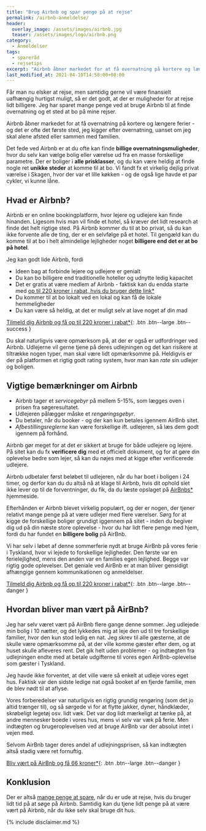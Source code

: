 ```yaml
---
title: "Brug Airbnb og spar penge på at rejse"
permalink: /airbnb-anmeldelse/
header:
  overlay_image: /assets/images/airbnb.jpg
  teaser: /assets/images/logo/airbnb.png
category:
  - Anmeldelser
tags:
  - spareråd
  - rejsetips
excerpt: "Airbnb åbner markedet for at få overnatning på kortere og længere ferier - og det er ofte det første sted, jeg kigger efter overnatning, uanset om jeg skal alene afsted eller sammen med familien"
last_modified_at: 2021-04-10T14:50:00+08:00
---
```


Får man nu elsker at rejse, men samtidig gerne vil være finansielt uafhængig hurtigst muligt, så er det godt, at der er muligheder for at rejse lidt billigere. Jeg har sparet mange penge ved at bruge Airbnb til at finde overnatning og et sted at bo på mine rejser.

Airbnb åbner markedet for at få overnatning på kortere og længere ferier - og det er ofte det første sted, jeg kigger efter overnatning, uanset om jeg skal alene afsted eller sammen med familien.

Det fede ved Airbnb er at du ofte kan finde **billige overnatningsmuligheder**, hvor du selv kan vælge bolig eller værelse ud fra en masse forskellige parametre. Der er boliger i **alle prisklasser**, og du kan være heldig at finde nogle ret **unikke steder** at komme til at bo. Vi fandt fx et virkelig dejlig privat værelse i Skagen, hvor der var et lille køkken - og de også lige havde et par cykler, vi kunne låne.

## Hvad er Airbnb?

Airbnb er en online bookingplatform, hvor lejere og udlejere kan finde hinanden. Ligesom hvis man vil finde et hotel, så kræver det lidt research at finde det helt rigtige sted. På Airbnb kommer du til at bo privat, så du kan ikke forvente alle de ting, der er en selvfølge på et hotel. Til gengæld kan du komme til at bo i helt almindelige lejligheder noget **billigere end det er at bo på hotel**.

Jeg kan godt lide Airbnb, fordi

- Ideen bag at forbinde lejere og udlejere er genialt
- Du kan bo billigere end traditionelle hoteller og udnytte ledig kapacitet
- Det er gratis at være medlem af Airbnb - faktisk kan du endda starte med 
[op til 220 kroner i rabat, hvis du bruger dette link\*](/go/airbnb/)
- Du kommer til at bo lokalt ved en lokal og kan få de lokale hemmeligheder
- Du kan være så heldig, at det er muligt selv at lave noget af din mad

[Tilmeld dig Airbnb og få op til 220 kroner i rabat\*](/go/airbnb/){: .btn .btn--large .btn--success }

Du skal naturligvis være opmærksom på, at der er også er udfordringer ved Airbnb. Udlejerne vil gerne tjene på deres udlejningen og det kan risikere at tiltrække nogen typer, man skal være lidt opmærksomme på. Heldigvis er der på platformen et rigtig godt rating system, hvor man kan _rate_ sin udlejer og boligen.

## Vigtige bemærkninger om Airbnb

- Airbnb tager et _servicegebyr_ på mellem 5-15%, som lægges oven i prisen fra søgeresultatet.
- Udlejeren pålægger måske et _rengøringsgebyr_.
- Du betaler, når du booker - og der kan kun betales igennem AirBnb sitet.
- _Afbestillingsreglerne_ kan være forskellige ift. udlejeren, så læs dem godt igennem på forhånd.

Airbnb gør meget for at det er sikkert at bruge for både udlejere og lejere. På sitet kan du fx **verificere dig** med et officielt dokument, og for at gøre din oplevelse bedre som lejer, så kan du nøjes med at kigge efter verificerede udlejere.

Airbnb udbetaler først beløbet til udlejeren, når du har boet i boligen i 24 timer, og derfor kan du du altså nå at klage til Airbnb, hvis dit ophold slet ikke lever op til de forventninger, du fik, da du læste opslaget på [AirBnbs\*](/go/airbnb/) hjemmeside. 

Efterhånden er Airbnb blevet virkelig populært, og der er nogen, der tjener relativt mange penge på at være udlejer med flere værelser. Sørg for at kigge de forskellige boliger grundigt iggennem på sitet - inden du begiver dig ud på din næste store oplevelse - hvor du har lidt flere penge med hjem, fordi du har fundet en **billigere bolig** på AirBnb.

Vi har selv i løbet af denne sommerferie nydt at bruge AirBnb på vores ferie i Tyskland, hvor vi lejede to forskellige lejligheder. Den første var en ferielejlighed, mens den anden var en families egen lejlighed. Begge var rigtig gode oplevelser. Det geniale ved AirBnb er at man bliver gensidigt afhængige gennem kommunikationen og anmeldelser.

[Tilmeld dig Airbnb og få op til 220 kroner i rabat\*](/go/airbnb/){: .btn .btn--large .btn--danger }

## Hvordan bliver man vært på AirBnb?

Jeg har selv været vært på AirBnb flere gange denne sommer. Jeg udlejede min bolig i 10 nætter, og det lykkedes mig at leje den ud til tre forskellige familier, hvor den kun stod ledig en nat. Jeg skrev til alle gæsterne, at de skulle være opmærksomme på, at der ville komme gæster efter dem, og at huset skulle afleveres rent. Det gik helt uden problemer - og indtægten fra udlejningen endte med at betale udgifterne til vores egen AirBnb-oplevelse som gæster i Tyskland.

Jeg havde ikke forventet, at det ville være så enkelt at udleje vores eget hus. Faktisk var den sidste ledige nat også booket af en fjerde familie, men de blev nødt til at aflyse.

Vores forberedelser var naturligvis en rigtig grundig rengøring (som det jo altid trænger til), og så sørgede vi for at flytte jakker, dyner, håndklæder, skrøbeligt legetøj osv. lidt væk. Det var dog lidt mærkeligt at tænke på, at andre mennesker boede i vores hus, mens vi selv var væk på ferie. Men indtægten og brugeroplevelsen ved at bruge AirBnb var der absolut intet i vejen med.

Selvom AirBnb tager deres andel af udlejningsprisen, så kan indtægten altså stadig være ret fornuftig.

[Bliv vært på AirBnb og få 66 kroner\*](/go/airbnb/){: .btn .btn--large .btn--danger }

## Konklusion

Der er altså [mange penge at spare](/spar-penge/), når du er ude at rejse, hvis du bruger lidt tid på at søge på Airbnb. Samtidig kan du tjene lidt penge på at være vært på Airbnb, når du ikke selv skal bruge dit hus.

{% include disclaimer.md %}
